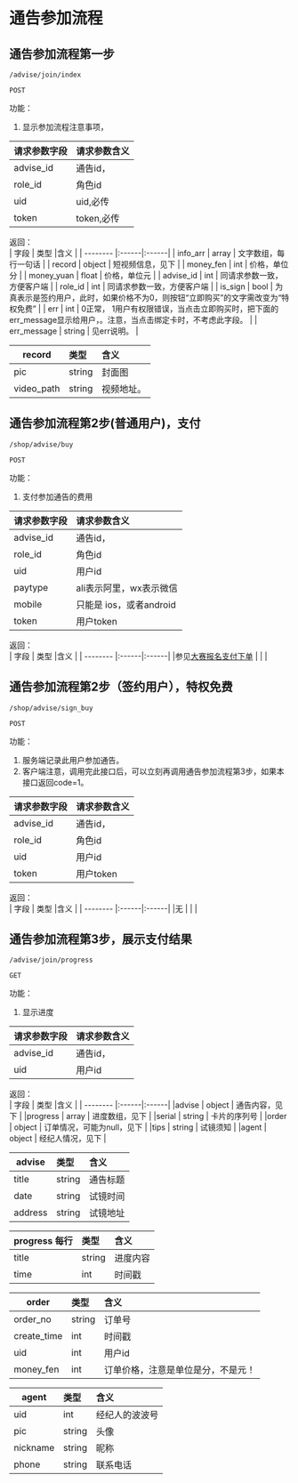 
# 通告参加流程


## 通告参加流程第一步
~~~
/advise/join/index
~~~
~~~
POST
~~~
 

功能：  

1. 显示参加流程注意事项，


| 请求参数字段        | 请求参数含义  |
| -------- |:------|
|advise_id       |  通告id，|
|role_id       |  角色id|
|uid       |  uid,必传|
|token       |  token,必传|

返回：   
| 字段        | 类型 |含义  |
| -------- |:------|:------|
| info_arr |   array  | 文字数组，每行一句话 |
| record |   object  | 短视频信息，见下 |
| money_fen |   int  | 价格，单位分 |
| money_yuan |   float  | 价格，单位元 |
| advise_id |   int  | 同请求参数一致，方便客户端 |
| role_id |   int  |  同请求参数一致，方便客户端 |
| is_sign |   bool  |  为真表示是签约用户，此时，如果价格不为0，则按钮“立即购买”的文字需改变为“特权免费” |
| err |   int  | 0正常， 1用户有权限错误，当点击立即购买时，把下面的err_message显示给用户，。注意，当点击绑定卡时，不考虑此字段。 |
| err_message |   string  |  见err说明。 |

| record        | 类型 |含义  |
| -------- |:------|:------|
| pic |   string  | 封面图 |
| video_path |  string  | 视频地址。 |


## 通告参加流程第2步(普通用户)，支付
~~~
/shop/advise/buy
~~~
~~~
POST
~~~
 

功能：  

1. 支付参加通告的费用


| 请求参数字段        | 请求参数含义  |
| -------- |:------|
|advise_id       |  通告id，|
|role_id       |  角色id|
|uid       |  用户id|
|paytype       |  ali表示阿里，wx表示微信|
|mobile       |  只能是 ios，或者android|
|token       |  用户token|



返回：   
| 字段        | 类型 |含义  |
| -------- |:------|:------|
|参见[大赛报名支付下单](/shop/doc/index/name/大赛报名支付下单)  |     |  |



## 通告参加流程第2步（签约用户），特权免费
~~~
/shop/advise/sign_buy
~~~
~~~
POST
~~~
 

功能：  

1. 服务端记录此用户参加通告。  
1. 客户端注意，调用完此接口后，可以立刻再调用通告参加流程第3步，如果本接口返回code=1。 


| 请求参数字段        | 请求参数含义  |
| -------- |:------|
|advise_id       |  通告id，|
|role_id       |  角色id|
|uid       |  用户id|
|token       |  用户token|



返回：   
| 字段        | 类型 |含义  |
| -------- |:------|:------|
|无 |     |  |




## 通告参加流程第3步，展示支付结果
~~~
/advise/join/progress
~~~
~~~
GET
~~~
 

功能：  

1. 显示进度


| 请求参数字段        | 请求参数含义  |
| -------- |:------|
|advise_id       |  通告id，|
|uid       |  用户id|



返回：   
| 字段        | 类型 |含义  |
| -------- |:------|:------|
|advise |  object   | 通告内容，见下 |
|progress |  array   | 进度数组，见下 |
|serial |  string   | 卡片的序列号 |
|order |  object   | 订单情况，可能为null，见下 |
|tips |  string   | 试镜须知 |
|agent |  object   | 经纪人情况，见下 |




| advise        | 类型 |含义  |
| -------- |:------|:------|
|title |  string   | 通告标题 |
|date |  string   | 试镜时间 |
|address |  string   | 试镜地址 |

| progress 每行        | 类型 |含义  |
| -------- |:------|:------|
|title |  string   | 进度内容 |
|time |  int   | 时间戳 |

| order        | 类型 |含义  |
| -------- |:------|:------|
|order_no |  string   |订单号 |
|create_time |  int   |时间戳 |
|uid |  int   |用户id |
|money_fen |  int   |订单价格，注意是单位是分，不是元！ |

| agent        | 类型 |含义  |
| -------- |:------|:------|
|uid |  int   |经纪人的波波号 |
|pic |  string   |头像 |
|nickname |  string   |昵称 |
|phone |  string   |联系电话 |
























